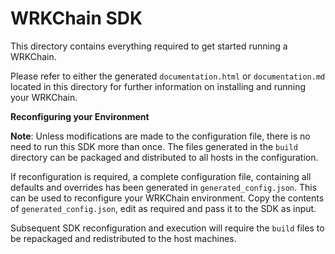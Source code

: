 WRKChain SDK
============

This directory contains everything required to get started running a WRKChain. 

Please refer to either the generated `documentation.html` or `documentation.md` 
located in this directory for further information on installing and 
running your WRKChain.

**Reconfiguring your Environment**

**Note**: Unless modifications are made to the configuration file, 
there is no need to run this SDK more than once. The files generated in the
`build` directory can be packaged and distributed to all hosts in the
configuration.

If reconfiguration is required, a complete configuration file, containing all 
defaults and overrides has been generated in `generated_config.json`. This can 
be used to reconfigure your WRKChain environment. Copy the contents of 
`generated_config.json`, edit as required and pass it to the SDK as input.

Subsequent SDK reconfiguration and execution will require the `build` files to 
be repackaged and redistributed to the host machines.
